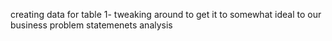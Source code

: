 creating data for table 1- tweaking around to get it to somewhat ideal to our business problem statemenets analysis
